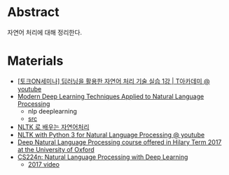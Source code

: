 # Abstract

자연어 처리에 대해 정리한다.

# Materials

* [[토크ON세미나] 딥러닝을 활용한 자연어 처리 기술 실습 1강 | T아카데미 @ youtube](https://www.youtube.com/watch?v=F8b0jGyZ_W8&list=PL9mhQYIlKEhdorgRaoASuZfgIQTakIEE9)
* [Modern Deep Learning Techniques Applied to Natural Language Processing](https://nlpoverview.com/)
  * nlp deeplearning
  * [src](https://github.com/omarsar/nlp_overview)
* [NLTK 로 배우는 자연어처리](https://blog.naver.com/bcj1210/221144598072)
* [NLTK with Python 3 for Natural Language Processing @ youtube](https://www.youtube.com/playlist?list=PLQVvvaa0QuDf2JswnfiGkliBInZnIC4HL)
* [Deep Natural Language Processing course offered in Hilary Term 2017 at the University of Oxford](https://github.com/oxford-cs-deepnlp-2017/lectures/blob/master/README.md)
* [CS224n: Natural Language Processing with Deep Learning](http://web.stanford.edu/class/cs224n/)
  * [2017 video](https://www.youtube.com/playlist?list=PL3FW7Lu3i5Jsnh1rnUwq_TcylNr7EkRe6)
